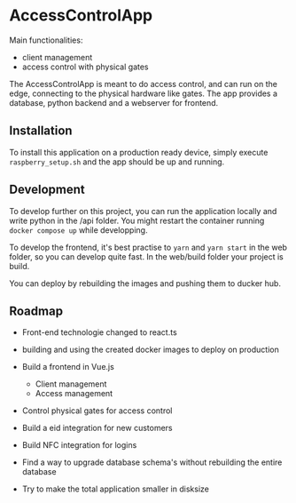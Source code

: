 # AccessControlApp

Main functionalities:
- client management
- access control with physical gates

The AccessControlApp is meant to do access control, and can run on the edge, 
connecting to the physical hardware like gates. 
The app provides a database, python backend and a webserver for frontend.



## Installation

To install this application on a production ready device, 
simply execute `raspberry_setup.sh` and the app should be up and running. 


## Development

To develop further on this project, you can run the application locally and write python in the
/api folder. You might restart the container running `docker compose up` while developping.

To develop the frontend, it's best practise to `yarn` and `yarn start` in the web folder,
so you can develop quite fast. In the web/build folder your project is build. 

You can deploy by rebuilding the images and pushing them to ducker hub.


## Roadmap

- Front-end technologie changed to react.ts

- building and using the created docker images to deploy on production
- Build a frontend in Vue.js
    - Client management
    - Access management
- Control physical gates for access control
- Build a eid integration for new customers
- Build NFC integration for logins
- Find a way to upgrade database schema's without rebuilding the entire database
- Try to make the total application smaller in disksize
